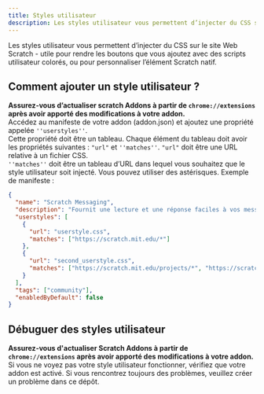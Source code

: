 ```yaml
---
title: Styles utilisateur
description: Les styles utilisateur vous permettent d’injecter du CSS sur le site Web Scratch - utile pour rendre les boutons que vous ajoutez avec des scripts utilisateur colorés, ou pour personnaliser l’élément Scratch natif.
---
```


Les styles utilisateur vous permettent d’injecter du CSS sur le site Web Scratch - utile pour rendre les boutons que vous ajoutez avec des scripts utilisateur colorés, ou pour personnaliser l’élément Scratch natif.

## Comment ajouter un style utilisateur ? 
 **Assurez-vous d’actualiser scratch Addons à partir de `chrome://extensions` après avoir apporté des modifications à votre addon.**  
Accédez au manifeste de votre addon (addon.json) et ajoutez une propriété appelée `''userstyles''`.  
Cette propriété doit être un tableau.  Chaque élément du tableau doit avoir les propriétés suivantes : `"url"` et `''matches''`. 
 `"url"` doit être une URL relative à un fichier CSS.  
`''matches''` doit être un tableau d’URL dans lequel vous souhaitez que le style utilisateur soit injecté. Vous pouvez utiliser des astérisques. Exemple de manifeste :
```json
{
  "name": "Scratch Messaging",
  "description": "Fournit une lecture et une réponse faciles à vos messages Scratch.",
  "userstyles": [
    {
      "url": "userstyle.css",
      "matches": ["https://scratch.mit.edu/*"]
    },
    {
      "url": "second_userstyle.css",
      "matches": ["https://scratch.mit.edu/projects/*", "https://scratch.mit.edu/users/*"]
    }
  ],
  "tags": ["community"],
  "enabledByDefault": false
}
```

## Débuguer des styles utilisateur
**Assurez-vous d'actualiser Scratch Addons à partir de `chrome://extensions` après avoir apporté des modifications à votre addon.** 
Si vous ne voyez pas votre style utilisateur fonctionner, vérifiez que votre addon est activé. 
Si vous rencontrez toujours des problèmes, veuillez créer un problème dans ce dépôt.
